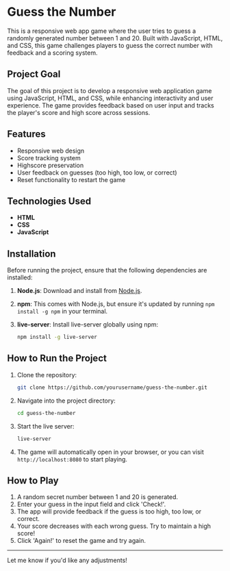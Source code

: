 # Guess the Number

This is a responsive web app game where the user tries to guess a randomly generated number between 1 and 20. Built with JavaScript, HTML, and CSS, this game challenges players to guess the correct number with feedback and a scoring system.

## Project Goal

The goal of this project is to develop a responsive web application game using JavaScript, HTML, and CSS, while enhancing interactivity and user experience. The game provides feedback based on user input and tracks the player's score and high score across sessions.

## Features

- Responsive web design
- Score tracking system
- Highscore preservation
- User feedback on guesses (too high, too low, or correct)
- Reset functionality to restart the game

## Technologies Used

- **HTML**
- **CSS**
- **JavaScript**

## Installation

Before running the project, ensure that the following dependencies are installed:

1. **Node.js**: Download and install from [Node.js](https://nodejs.org/).
2. **npm**: This comes with Node.js, but ensure it's updated by running `npm install -g npm` in your terminal.
3. **live-server**: Install live-server globally using npm:

   ```bash
   npm install -g live-server
   ```

## How to Run the Project

1. Clone the repository:

   ```bash
   git clone https://github.com/yourusername/guess-the-number.git
   ```

2. Navigate into the project directory:

   ```bash
   cd guess-the-number
   ```

3. Start the live server:

   ```bash
   live-server
   ```

4. The game will automatically open in your browser, or you can visit `http://localhost:8080` to start playing.

## How to Play

1. A random secret number between 1 and 20 is generated.
2. Enter your guess in the input field and click 'Check!'.
3. The app will provide feedback if the guess is too high, too low, or correct.
4. Your score decreases with each wrong guess. Try to maintain a high score!
5. Click 'Again!' to reset the game and try again.

---

Let me know if you'd like any adjustments!
